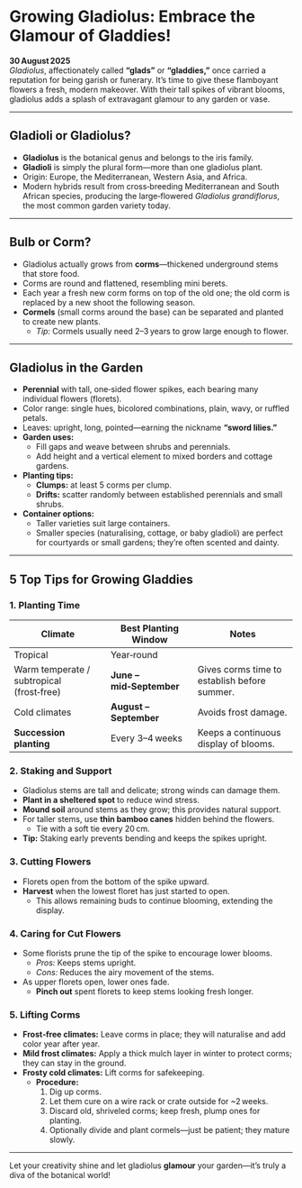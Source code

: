 # Growing Gladiolus: Embrace the Glamour of Gladdies!

**30 August 2025**  
*Gladiolus*, affectionately called **“glads”** or **“gladdies,”** once carried a reputation for being garish or funerary. It’s time to give these flamboyant flowers a fresh, modern makeover. With their tall spikes of vibrant blooms, gladiolus adds a splash of extravagant glamour to any garden or vase.

---

## Gladioli or Gladiolus?

- **Gladiolus** is the botanical genus and belongs to the iris family.  
- **Gladioli** is simply the plural form—more than one gladiolus plant.  
- Origin: Europe, the Mediterranean, Western Asia, and Africa.  
- Modern hybrids result from cross‑breeding Mediterranean and South African species, producing the large‑flowered *Gladiolus grandiflorus*, the most common garden variety today.

---

## Bulb or Corm?

- Gladiolus actually grows from **corms**—thickened underground stems that store food.  
- Corms are round and flattened, resembling mini berets.  
- Each year a fresh new corm forms on top of the old one; the old corm is replaced by a new shoot the following season.  
- **Cormels** (small corms around the base) can be separated and planted to create new plants.  
  - *Tip:* Cormels usually need 2–3 years to grow large enough to flower.

---

## Gladiolus in the Garden

- **Perennial** with tall, one‑sided flower spikes, each bearing many individual flowers (florets).  
- Color range: single hues, bicolored combinations, plain, wavy, or ruffled petals.  
- Leaves: upright, long, pointed—earning the nickname **“sword lilies.”**  
- **Garden uses:**  
  - Fill gaps and weave between shrubs and perennials.  
  - Add height and a vertical element to mixed borders and cottage gardens.  
- **Planting tips:**  
  - **Clumps:** at least 5 corms per clump.  
  - **Drifts:** scatter randomly between established perennials and small shrubs.  
- **Container options:**  
  - Taller varieties suit large containers.  
  - Smaller species (naturalising, cottage, or baby gladioli) are perfect for courtyards or small gardens; they’re often scented and dainty.

---

## 5 Top Tips for Growing Gladdies

### 1. Planting Time

| Climate | Best Planting Window | Notes |
|---------|----------------------|-------|
| Tropical | Year‑round | |
| Warm temperate / subtropical (frost‑free) | **June – mid‑September** | Gives corms time to establish before summer. |
| Cold climates | **August – September** | Avoids frost damage. |
| **Succession planting** | Every 3–4 weeks | Keeps a continuous display of blooms. |

### 2. Staking and Support

- Gladiolus stems are tall and delicate; strong winds can damage them.  
- **Plant in a sheltered spot** to reduce wind stress.  
- **Mound soil** around stems as they grow; this provides natural support.  
- For taller stems, use **thin bamboo canes** hidden behind the flowers.  
  - Tie with a soft tie every 20 cm.  
- **Tip:** Staking early prevents bending and keeps the spikes upright.

### 3. Cutting Flowers

- Florets open from the bottom of the spike upward.  
- **Harvest** when the lowest floret has just started to open.  
  - This allows remaining buds to continue blooming, extending the display.

### 4. Caring for Cut Flowers

- Some florists prune the tip of the spike to encourage lower blooms.  
  - *Pros:* Keeps stems upright.  
  - *Cons:* Reduces the airy movement of the stems.  
- As upper florets open, lower ones fade.  
  - **Pinch out** spent florets to keep stems looking fresh longer.

### 5. Lifting Corms

- **Frost‑free climates:** Leave corms in place; they will naturalise and add color year after year.  
- **Mild frost climates:** Apply a thick mulch layer in winter to protect corms; they can stay in the ground.  
- **Frosty cold climates:** Lift corms for safekeeping.  
  - **Procedure:**  
    1. Dig up corms.  
    2. Let them cure on a wire rack or crate outside for ~2 weeks.  
    3. Discard old, shriveled corms; keep fresh, plump ones for planting.  
    4. Optionally divide and plant cormels—just be patient; they mature slowly.

---

Let your creativity shine and let gladiolus **glamour** your garden—it’s truly a diva of the botanical world!